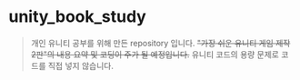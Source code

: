 # unity_book_study

>개인 유니티 공부를 위해 만든 repository 입니다.
>~~"가장 쉬운 유니티 게임 제작 2판"의 내용 요약 및 코딩이 주가 될 예정입니다.~~
>유니티 코드의 용량 문제로 코드를 직접 넣지 않습니다.

